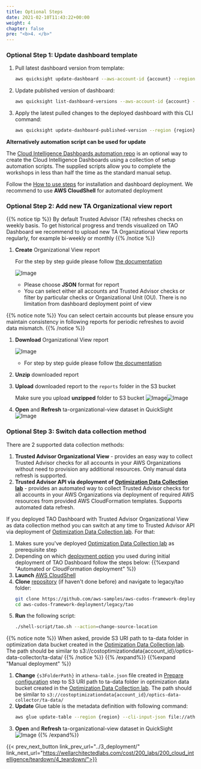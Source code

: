 ```yaml
---
title: Optional Steps
date: 2021-02-10T11:43:22+00:00
weight: 4
chapter: false
pre: "<b>4. </b>"
---
```


### Optional Step 1: Update dashboard template

1. Pull latest dashboard version from template:
    ```bash
    aws quicksight update-dashboard --aws-account-id {account} --region {region} --cli-input-json file://update-dashboard-input.json
    ```

1. Update published version of dashboard:
    ```bash
    aws quicksight list-dashboard-versions --aws-account-id {account} --region {region} --dashboard-id ta-organizational-view --query 'DashboardVersionSummaryList[-1].VersionNumber' | xargs -I {} aws quicksight update-dashboard-published-version --aws-account-id {account} --dashboard-id ta-organizational-view --version-number {}
    ```
1. Apply the latest pulled changes to the deployed dashboard with this CLI command:
    ```bash
    aws quicksight update-dashboard-published-version --region {region} --aws-account-id {account} --dashboard-id ta-organizational-view --version-number {version}
    ```
**Alternatively automation script can be used for update**

The [Cloud Intelligence Dashboards automation repo](https://github.com/aws-samples/aws-cudos-framework-deployment) is an optional way to create the Cloud Intelligence Dashboards using a collection of setup automation scripts. The supplied scripts allow you to complete the workshops in less than half the time as the standard manual setup.

Follow the [How to use steps](https://github.com/aws-samples/aws-cudos-framework-deployment#how-to-use) for installation and dashboard deployment. We recommend to use **AWS CloudShell** for automated deployment

### Optional Step 2: Add new TA Organizational view report

{{% notice tip %}}
By default Trusted Advisor (TA) refreshes checks on weekly basis. To get historical progress and trends visualized on TAO Dashboard we recommend to upload new TA Organizational View reports regularly, for example bi-weekly or monthly
{{% /notice %}}

1. **Create** Organizational View report

    For the step by step guide please follow [the documentation](https://docs.aws.amazon.com/awssupport/latest/user/organizational-view.html#create-organizational-view-reports)

    ![Image](/Cost/200_Cloud_Intelligence/Images/TA_org_view_create_report.png?classes=lab_picture_small)

    + Please choose **JSON** format for report
    + You can select either all accounts and Trusted Advisor checks or filter by particular checks or Organizational Unit (OU). There is no limitation from dashboard deployment point of view

{{% notice note %}}
You can select certain accounts but please ensure you maintain consistency in following reports for periodic refreshes to avoid data mismatch. 
{{% /notice %}}

1. **Download** Organizational View report

    ![Image](/Cost/200_Cloud_Intelligence/Images/TA_org_view_download_report.png?classes=lab_picture_small)

    + For step by step guide please follow [the documentation](https://docs.aws.amazon.com/awssupport/latest/user/organizational-view.html#download-organizational-view-reports)

1. **Unzip** downloaded report

1. **Upload** downloaded report to the `reports` folder in the S3 bucket

    Make sure you upload **unzipped** folder to S3 bucket
    ![Image](/Cost/200_Cloud_Intelligence/Images/S3-upload-report.png?classes=lab_picture_small)![Image](/Cost/200_Cloud_Intelligence/Images/tao/S3-upload-report2.png?classes=lab_picture_small)

1. **Open** and **Refresh** ta-organizational-view dataset in QuickSight
![Image](/Cost/200_Cloud_Intelligence/Images/tao/QS_refresh_ds.png?classes=lab_picture_small)

### Optional Step 3: Switch data collection method
There are 2 supported data collection methods:
1. **Trusted Advisor Organizational View** - provides an easy way to collect Trusted Advisor checks for all accounts in your AWS Organizations without need to provision any additional resources. Only manual data refresh is supported.
2. **Trusted Advisor API via deployment of [Optimization Data Collection lab](https://wellarchitectedlabs.com/cost/300_labs/300_optimization_data_collection/)** - provides an automated way to collect Trusted Advisor checks for all accounts in your AWS Organizations via deployment of required AWS resources from provided AWS CloudFormation templates. Supports automated data refresh.

If you deployed TAO Dashboard with Trusted Advisor Organizational View as data collection method you can switch at any time to Trusted Advisor API via deployment of [Optimization Data Collection lab](https://wellarchitectedlabs.com/cost/300_labs/300_optimization_data_collection/). For that:

1.  Makes sure you've deployed [Optimization Data Collection lab](https://wellarchitectedlabs.com/cost/300_labs/300_optimization_data_collection/) as prerequisite step
2. Depending on which [deployment option](../3_deployment) you used during initial deployment of TAO Dashboard follow the steps below:
{{%expand "Automated or CloudFormation deployment" %}}
1. **Launch** [AWS CloudShell](https://console.aws.amazon.com/cloudshell/home)
2. **Clone** [repository](https://github.com/aws-samples/aws-cudos-framework-deployment) (if haven't done before) and navigate to legacy/tao folder:
    ```bash
    git clone https://github.com/aws-samples/aws-cudos-framework-deployment
    cd aws-cudos-framework-deployment/legacy/tao
    ```
3. **Run** the following script: 
    ```bash
    ./shell-script/tao.sh --action=change-source-location
     ```       
{{% notice note %}}
When asked, provide S3 URI path to ta-data folder in optimization data bucket created in the [Optimization Data Collection lab](https://wellarchitectedlabs.com/cost/300_labs/300_optimization_data_collection/). The path should be similar to s3://costoptimizationdata{account_id}/optics-data-collector/ta-data/
{{% /notice %}}
{{% /expand%}}
{{%expand "Manual deployment" %}}
1. **Change** `{s3FolderPath}` in `athena-table.json` file created in [Prepare configuration](../workshop/prepare-configs.html) step to S3 URI path to ta-data folder in optimization data bucket created in the [Optimization Data Collection lab](https://wellarchitectedlabs.com/cost/300_labs/300_optimization_data_collection/). The path should be similar to `s3://costoptimizationdata{account_id}/optics-data-collector/ta-data/`
1. **Update** Glue table is the metadata definition with following command:
    ```bash
    aws glue update-table --region {region} --cli-input-json file://athena-table.json
    ```
1. **Open** and **Refresh** ta-organizational-view dataset in QuickSight
![Image](/Cost/200_Cloud_Intelligence/Images/tao/QS_refresh_ds.png?classes=lab_picture_small)
{{% /expand%}}


{{< prev_next_button link_prev_url="../3_deployment/"  link_next_url="https://wellarchitectedlabs.com/cost/200_labs/200_cloud_intelligence/teardown/4_teardown/">}}
